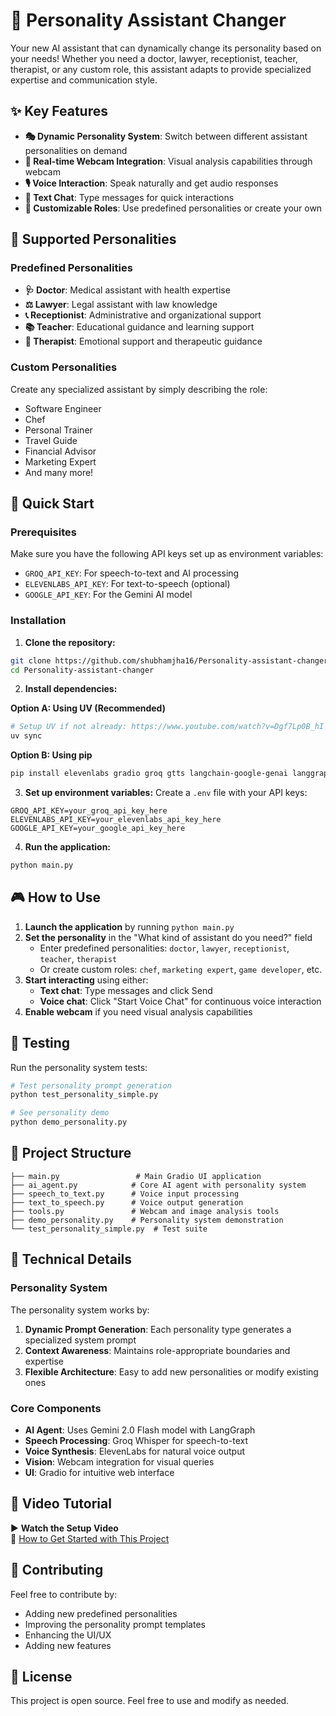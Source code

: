 # 🤖 Personality Assistant Changer

Your new AI assistant that can dynamically change its personality based on your needs! Whether you need a doctor, lawyer, receptionist, teacher, therapist, or any custom role, this assistant adapts to provide specialized expertise and communication style.

## ✨ Key Features

- **🎭 Dynamic Personality System**: Switch between different assistant personalities on demand
- **🎥 Real-time Webcam Integration**: Visual analysis capabilities through webcam
- **🎙️ Voice Interaction**: Speak naturally and get audio responses
- **💬 Text Chat**: Type messages for quick interactions
- **🔧 Customizable Roles**: Use predefined personalities or create your own

## 🎯 Supported Personalities

### Predefined Personalities
- **🩺 Doctor**: Medical assistant with health expertise
- **⚖️ Lawyer**: Legal assistant with law knowledge
- **📞 Receptionist**: Administrative and organizational support
- **📚 Teacher**: Educational guidance and learning support
- **🧠 Therapist**: Emotional support and therapeutic guidance

### Custom Personalities
Create any specialized assistant by simply describing the role:
- Software Engineer
- Chef
- Personal Trainer
- Travel Guide
- Financial Advisor
- Marketing Expert
- And many more!

## 🚀 Quick Start

### Prerequisites
Make sure you have the following API keys set up as environment variables:
- `GROQ_API_KEY`: For speech-to-text and AI processing
- `ELEVENLABS_API_KEY`: For text-to-speech (optional)
- `GOOGLE_API_KEY`: For the Gemini AI model

### Installation

1. **Clone the repository:**
```bash
git clone https://github.com/shubhamjha16/Personality-assistant-changer.git
cd Personality-assistant-changer
```

2. **Install dependencies:**

**Option A: Using UV (Recommended)**
```bash
# Setup UV if not already: https://www.youtube.com/watch?v=Dgf7Lp0B_hI
uv sync
```

**Option B: Using pip**
```bash
pip install elevenlabs gradio groq gtts langchain-google-genai langgraph opencv-python pydub python-dotenv speechrecognition
```

3. **Set up environment variables:**
Create a `.env` file with your API keys:
```env
GROQ_API_KEY=your_groq_api_key_here
ELEVENLABS_API_KEY=your_elevenlabs_api_key_here
GOOGLE_API_KEY=your_google_api_key_here
```

4. **Run the application:**
```bash
python main.py
```

## 🎮 How to Use

1. **Launch the application** by running `python main.py`
2. **Set the personality** in the "What kind of assistant do you need?" field
   - Enter predefined personalities: `doctor`, `lawyer`, `receptionist`, `teacher`, `therapist`
   - Or create custom roles: `chef`, `marketing expert`, `game developer`, etc.
3. **Start interacting** using either:
   - **Text chat**: Type messages and click Send
   - **Voice chat**: Click "Start Voice Chat" for continuous voice interaction
4. **Enable webcam** if you need visual analysis capabilities

## 🧪 Testing

Run the personality system tests:
```bash
# Test personality prompt generation
python test_personality_simple.py

# See personality demo
python demo_personality.py
```

## 📁 Project Structure

```
├── main.py                 # Main Gradio UI application
├── ai_agent.py            # Core AI agent with personality system
├── speech_to_text.py      # Voice input processing
├── text_to_speech.py      # Voice output generation
├── tools.py               # Webcam and image analysis tools
├── demo_personality.py    # Personality system demonstration
└── test_personality_simple.py  # Test suite
```

## 🔧 Technical Details

### Personality System
The personality system works by:
1. **Dynamic Prompt Generation**: Each personality type generates a specialized system prompt
2. **Context Awareness**: Maintains role-appropriate boundaries and expertise
3. **Flexible Architecture**: Easy to add new personalities or modify existing ones

### Core Components
- **AI Agent**: Uses Gemini 2.0 Flash model with LangGraph
- **Speech Processing**: Groq Whisper for speech-to-text
- **Voice Synthesis**: ElevenLabs for natural voice output
- **Vision**: Webcam integration for visual queries
- **UI**: Gradio for intuitive web interface

## 🎥 Video Tutorial

▶️ **Watch the Setup Video**  
🎥 [How to Get Started with This Project](https://www.youtube.com/watch?v=0ascQRbv7Kk)

## 🤝 Contributing

Feel free to contribute by:
- Adding new predefined personalities
- Improving the personality prompt templates
- Enhancing the UI/UX
- Adding new features

## 📄 License

This project is open source. Feel free to use and modify as needed.